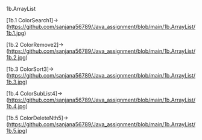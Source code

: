 1b.ArrayList

[1b.1 ColorSearch1]->(https://github.com/sanjana56789/Java_assignment/blob/main/1b.ArrayList/1b.1.jpg)

[1b.2 ColorRemove2]->(https://github.com/sanjana56789/Java_assignment/blob/main/1b.ArrayList/1b.2.jpg)

[1b.3 ColorSort3]->(https://github.com/sanjana56789/Java_assignment/blob/main/1b.ArrayList/1b.3.jpg)

[1b.4 ColorSubList4]->(https://github.com/sanjana56789/Java_assignment/blob/main/1b.ArrayList/1b.4.jpg)

[1b.5 ColorDeleteNth5]->(https://github.com/sanjana56789/Java_assignment/blob/main/1b.ArrayList/1b.5.jpg)
